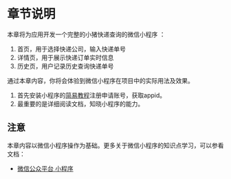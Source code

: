 # 章节说明

本章将为应用开发一个完整的小猪快递查询的微信小程序 ：

1. 首页，用于选择快递公司，输入快递单号
2. 详情页，用于展示快递订单实时信息
3. 历史页，用户记录历史查询快递单号

通过本章内容，你将会体验到微信小程序在项目中的实际用法及效果。

1. 首先安装小程序的[简易教程](https://developers.weixin.qq.com/miniprogram/dev/)注册申请账号，获取appid。
2. 最重要的是详细阅读文档，知晓小程序的能力。

## 注意
本章内容以微信小程序操作为基础。更多关于微信小程序的知识点学习，可以参看文档：

- [微信公众平台 小程序](https://developers.weixin.qq.com/miniprogram/dev/)